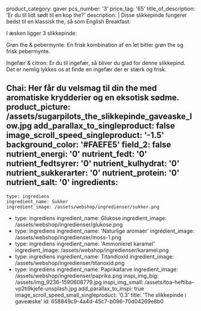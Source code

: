 product_category: gaver
pcs_number: '3'
price_tag: '65'
title_of_description: 'Er du til lidt sødt til en kop the?'
description: |
  Disse slikkepinde fungerer bedst til en klassisk the, så som English Breakfast.
  
  I æsken ligger 3 slikkepinde:
  
  Grøn the & pebermynte: En frisk kombination af en let bitter grøn the og frisk pebermynte.
  
  Ingefær & citron: Er du til ingefær, så bliver du glad for denne slikkepind. Det er nemlig lykkes os at finde en ingefær der er stærk og frisk.
  
  Chai: Her får du velsmag til din the med aromatiske krydderier og en eksotisk sødme.
product_picture: /assets/sugarpilots_the_slikkepinde_gaveaske_low.jpg
add_parallax_to_singleproduct: false
image_scroll_speed_singleproduct: '-1.5'
background_color: '#FAEFE5'
field_2: false
nutrient_energi: '0'
nutrient_fedt: '0'
nutrient_fedtsyrer: '0'
nutrient_kulhydrat: '0'
nutrient_sukkerarter: '0'
nutrient_protein: '0'
nutrient_salt: '0'
ingredients:
  -
    type: ingrediens
    ingredient_name: Sukker
    ingredient_image: /assets/webshop/ingredienser/sukker.png
  -
    type: ingrediens
    ingredient_name: Glukose
    ingredient_image: /assets/webshop/ingredienser/glukose.png
  -
    type: ingrediens
    ingredient_name: 'Naturlige aromaer'
    ingredient_image: /assets/webshop/ingredienser/moss-1.png
  -
    type: ingrediens
    ingredient_name: 'Ammonieret karamel'
    ingredient_image: /assets/webshop/ingredienser/karamel.png
  -
    type: ingrediens
    ingredient_name: Titandioxid
    ingredient_image: /assets/webshop/ingredienser/titanoxid.png
  -
    type: ingrediens
    ingredient_name: Paprikafarve
    ingredient_image: /assets/webshop/ingredienser/paprika.png
inspi_img_big: /assets/img_9236-1590608779.jpg
inspi_img_small: /assets/toa-heftiba-vp2ti9kjefe-unsplash.jpg
add_parallax_to_inspi: true
image_scroll_speed_small_singleproduct: '0.3'
title: 'The slikkepinde i gaveæske'
id: 658849c9-4a4d-45c7-b096-70d04269e8b0
